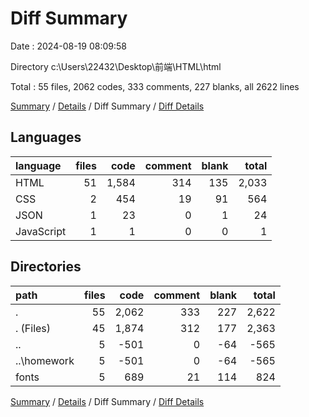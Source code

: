# Diff Summary

Date : 2024-08-19 08:09:58

Directory c:\\Users\\22432\\Desktop\\前端\\HTML\\html

Total : 55 files,  2062 codes, 333 comments, 227 blanks, all 2622 lines

[Summary](results.md) / [Details](details.md) / Diff Summary / [Diff Details](diff-details.md)

## Languages
| language | files | code | comment | blank | total |
| :--- | ---: | ---: | ---: | ---: | ---: |
| HTML | 51 | 1,584 | 314 | 135 | 2,033 |
| CSS | 2 | 454 | 19 | 91 | 564 |
| JSON | 1 | 23 | 0 | 1 | 24 |
| JavaScript | 1 | 1 | 0 | 0 | 1 |

## Directories
| path | files | code | comment | blank | total |
| :--- | ---: | ---: | ---: | ---: | ---: |
| . | 55 | 2,062 | 333 | 227 | 2,622 |
| . (Files) | 45 | 1,874 | 312 | 177 | 2,363 |
| .. | 5 | -501 | 0 | -64 | -565 |
| ..\\homework | 5 | -501 | 0 | -64 | -565 |
| fonts | 5 | 689 | 21 | 114 | 824 |

[Summary](results.md) / [Details](details.md) / Diff Summary / [Diff Details](diff-details.md)